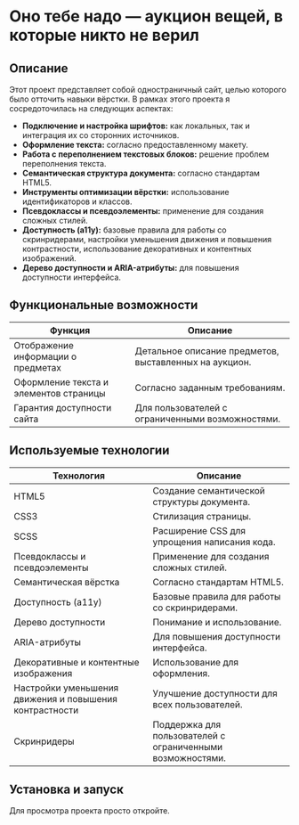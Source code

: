 # Оно тебе надо — аукцион вещей, в которые никто не верил



## Описание

Этот проект представляет собой одностраничный сайт, целью которого было отточить навыки вёрстки. В рамках этого проекта я сосредоточилась на следующих аспектах:

- **Подключение и настройка шрифтов:** как локальных, так и интеграция их со сторонних источников.
- **Оформление текста:** согласно предоставленному макету.
- **Работа с переполнением текстовых блоков:** решение проблем переполнения текста.
- **Семантическая структура документа:** согласно стандартам HTML5.
- **Инструменты оптимизации вёрстки:** использование идентификаторов и классов.
- **Псевдоклассы и псевдоэлементы:** применение для создания сложных стилей.
- **Доступность (a11y):** базовые правила для работы со скринридерами, настройки уменьшения движения и повышения контрастности, использование декоративных и контентных изображений.
- **Дерево доступности и ARIA-атрибуты:** для повышения доступности интерфейса.

## Функциональные возможности

| Функция | Описание |
|---------|----------|
| Отображение информации о предметах | Детальное описание предметов, выставленных на аукцион. |
| Оформление текста и элементов страницы | Согласно заданным требованиям. |
| Гарантия доступности сайта | Для пользователей с ограниченными возможностями. |

## Используемые технологии

| Технология | Описание |
|------------|----------|
| HTML5 | Создание семантической структуры документа. |
| CSS3 | Стилизация страницы. |
| SCSS | Расширение CSS для упрощения написания кода. |
| Псевдоклассы и псевдоэлементы | Применение для создания сложных стилей. |
| Семантическая вёрстка | Согласно стандартам HTML5. |
| Доступность (a11y) | Базовые правила для работы со скринридерами. |
| Дерево доступности | Понимание и использование. |
| ARIA-атрибуты | Для повышения доступности интерфейса. |
| Декоративные и контентные изображения | Использование для оформления. |
| Настройки уменьшения движения и повышения контрастности | Улучшение доступности для всех пользователей. |
| Скринридеры | Поддержка для пользователей с ограниченными возможностями. |

## Установка и запуск
Для просмотра проекта просто откройте.
